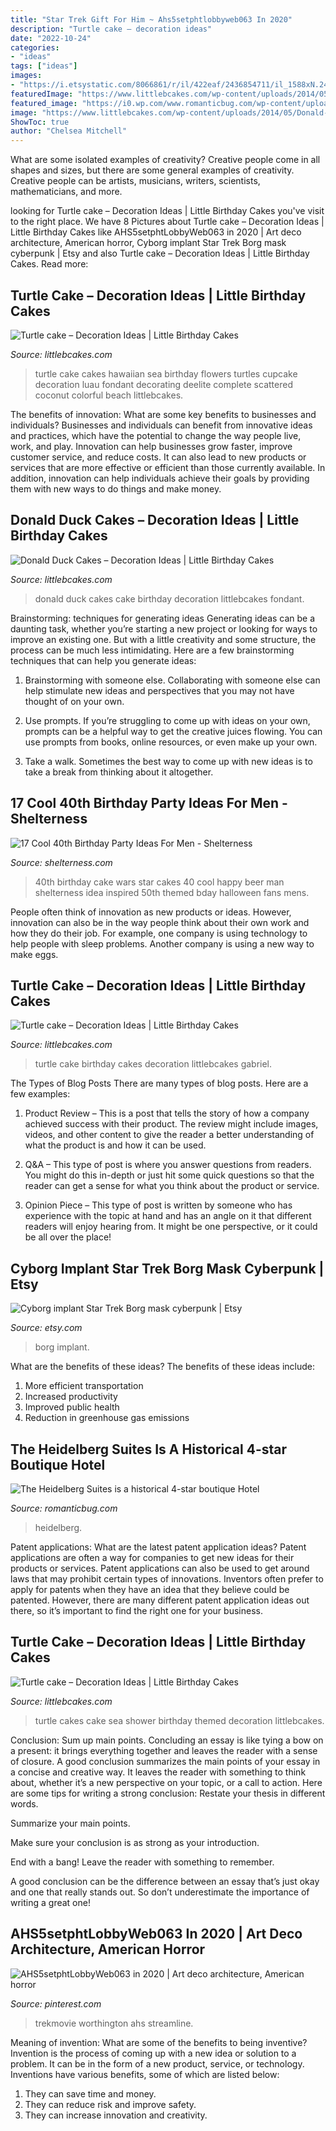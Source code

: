 ```yaml
---
title: "Star Trek Gift For Him ~ Ahs5setphtlobbyweb063 In 2020"
description: "Turtle cake – decoration ideas"
date: "2022-10-24"
categories:
- "ideas"
tags: ["ideas"]
images:
- "https://i.etsystatic.com/8066861/r/il/422eaf/2436854711/il_1588xN.2436854711_bf9n.jpg"
featuredImage: "https://www.littlebcakes.com/wp-content/uploads/2014/05/Donald-Duck-Cakes.jpg"
featured_image: "https://i0.wp.com/www.romanticbug.com/wp-content/uploads/2015/09/Heidelberg-Suites.jpg?fit=735%2C350&amp;ssl=1"
image: "https://www.littlebcakes.com/wp-content/uploads/2014/05/Donald-Duck-Cakes.jpg"
ShowToc: true
author: "Chelsea Mitchell"
---
```



What are some isolated examples of creativity?
Creative people come in all shapes and sizes, but there are some general examples of creativity. Creative people can be artists, musicians, writers, scientists, mathematicians, and more.

	

		
looking for Turtle cake – Decoration Ideas | Little Birthday Cakes you've visit to the right place. We have 8 Pictures about Turtle cake – Decoration Ideas | Little Birthday Cakes like AHS5setphtLobbyWeb063 in 2020 | Art deco architecture, American horror, Cyborg implant Star Trek Borg mask cyberpunk | Etsy and also Turtle cake – Decoration Ideas | Little Birthday Cakes. Read more:
		
    
## Turtle Cake – Decoration Ideas | Little Birthday Cakes

<img loading=lazy src="https://www.littlebcakes.com/wp-content/uploads/2014/05/Turtle-Cakes-Pictures.jpg" onerror="this.onerror=null;this.src='https://tse3.mm.bing.net/th?id=OIP.5LcFGWvQIjnFmLjxhtI6mwHaE8&amp;pid=15.1';" alt="Turtle cake – Decoration Ideas | Little Birthday Cakes">

_Source: littlebcakes.com_

>turtle cake cakes hawaiian sea birthday flowers turtles cupcake decoration luau fondant decorating deelite complete scattered coconut colorful beach littlebcakes. 

	

The benefits of innovation: What are some key benefits to businesses and individuals?
Businesses and individuals can benefit from innovative ideas and practices, which have the potential to change the way people live, work, and play. Innovation can help businesses grow faster, improve customer service, and reduce costs. It can also lead to new products or services that are more effective or efficient than those currently available. In addition, innovation can help individuals achieve their goals by providing them with new ways to do things and make money.

    
## Donald Duck Cakes – Decoration Ideas | Little Birthday Cakes

<img loading=lazy src="https://www.littlebcakes.com/wp-content/uploads/2014/05/Donald-Duck-Cakes.jpg" onerror="this.onerror=null;this.src='https://tse1.mm.bing.net/th?id=OIP.PYffWd46-0M_uL7uOqPo5wHaG6&amp;pid=15.1';" alt="Donald Duck Cakes – Decoration Ideas | Little Birthday Cakes">

_Source: littlebcakes.com_

>donald duck cakes cake birthday decoration littlebcakes fondant. 

	

Brainstorming: techniques for generating ideas
Generating ideas can be a daunting task, whether you’re starting a new project or looking for ways to improve an existing one. But with a little creativity and some structure, the process can be much less intimidating.
Here are a few brainstorming techniques that can help you generate ideas:

1. Brainstorming with someone else. Collaborating with someone else can help stimulate new ideas and perspectives that you may not have thought of on your own.

2. Use prompts. If you’re struggling to come up with ideas on your own, prompts can be a helpful way to get the creative juices flowing. You can use prompts from books, online resources, or even make up your own.

3. Take a walk. Sometimes the best way to come up with new ideas is to take a break from thinking about it altogether.

    
## 17 Cool 40th Birthday Party Ideas For Men - Shelterness

<img loading=lazy src="https://i.shelterness.com/2017/02/16-Star-Wars-inspired-40th-birthday-cake-for-fans.jpg" onerror="this.onerror=null;this.src='https://tse3.mm.bing.net/th?id=OIP.fxi9xGB_HQwdam21ArD5eQHaJ7&amp;pid=15.1';" alt="17 Cool 40th Birthday Party Ideas For Men - Shelterness">

_Source: shelterness.com_

>40th birthday cake wars star cakes 40 cool happy beer man shelterness idea inspired 50th themed bday halloween fans mens. 

	

People often think of innovation as new products or ideas. However, innovation can also be in the way people think about their own work and how they do their job. For example, one company is using technology to help people with sleep problems. Another company is using a new way to make eggs.

    
## Turtle Cake – Decoration Ideas | Little Birthday Cakes

<img loading=lazy src="https://www.littlebcakes.com/wp-content/uploads/2014/05/Turtle-Cake.jpg" onerror="this.onerror=null;this.src='https://tse1.mm.bing.net/th?id=OIP.UVYCVVCePSqp3MvyYg9MRQHaFk&amp;pid=15.1';" alt="Turtle cake – Decoration Ideas | Little Birthday Cakes">

_Source: littlebcakes.com_

>turtle cake birthday cakes decoration littlebcakes gabriel. 

	

The Types of Blog Posts
There are many types of blog posts. Here are a few examples:
1. Product Review – This is a post that tells the story of how a company achieved success with their product. The review might include images, videos, and other content to give the reader a better understanding of what the product is and how it can be used.

2. Q&A – This type of post is where you answer questions from readers. You might do this in-depth or just hit some quick questions so that the reader can get a sense for what you think about the product or service.

3. Opinion Piece – This type of post is written by someone who has experience with the topic at hand and has an angle on it that different readers will enjoy hearing from. It might be one perspective, or it could be all over the place!


    
## Cyborg Implant Star Trek Borg Mask Cyberpunk | Etsy

<img loading=lazy src="https://i.etsystatic.com/8066861/r/il/422eaf/2436854711/il_1588xN.2436854711_bf9n.jpg" onerror="this.onerror=null;this.src='https://tse2.mm.bing.net/th?id=OIP.EawfACqO4HkGxS8KLosIowHaIZ&amp;pid=15.1';" alt="Cyborg implant Star Trek Borg mask cyberpunk | Etsy">

_Source: etsy.com_

>borg implant. 

	

What are the benefits of these ideas?
The benefits of these ideas include: 
1. More efficient transportation 
2. Increased productivity 
3. Improved public health 
4. Reduction in greenhouse gas emissions 

    
## The Heidelberg Suites Is A Historical 4-star Boutique Hotel

<img loading=lazy src="https://i0.wp.com/www.romanticbug.com/wp-content/uploads/2015/09/Heidelberg-Suites.jpg?fit=735%2C350&amp;ssl=1" onerror="this.onerror=null;this.src='https://tse4.mm.bing.net/th?id=OIP._Q-XaKVdW43-UZ9HAbZqoQHaDh&amp;pid=15.1';" alt="The Heidelberg Suites is a historical 4-star boutique Hotel">

_Source: romanticbug.com_

>heidelberg. 

	

Patent applications: What are the latest patent application ideas?
Patent applications are often a way for companies to get new ideas for their products or services. Patent applications can also be used to get around laws that may prohibit certain types of innovations. 
Inventors often prefer to apply for patents when they have an idea that they believe could be patented. However, there are many different patent application ideas out there, so it’s important to find the right one for your business.

    
## Turtle Cake – Decoration Ideas | Little Birthday Cakes

<img loading=lazy src="https://www.littlebcakes.com/wp-content/uploads/2014/05/Turtle-Cakes.jpg" onerror="this.onerror=null;this.src='https://tse2.mm.bing.net/th?id=OIP.JSQaQwGaOgrYbZD-dXKKcgHaJ4&amp;pid=15.1';" alt="Turtle cake – Decoration Ideas | Little Birthday Cakes">

_Source: littlebcakes.com_

>turtle cakes cake sea shower birthday themed decoration littlebcakes. 

	

Conclusion: Sum up main points.
Concluding an essay is like tying a bow on a present: it brings everything together and leaves the reader with a sense of closure. A good conclusion summarizes the main points of your essay in a concise and creative way. It leaves the reader with something to think about, whether it’s a new perspective on your topic, or a call to action. Here are some tips for writing a strong conclusion:
 Restate your thesis in different words.

Summarize your main points.

Make sure your conclusion is as strong as your introduction.

End with a bang! Leave the reader with something to remember.

A good conclusion can be the difference between an essay that’s just okay and one that really stands out. So don’t underestimate the importance of writing a great one!

    
## AHS5setphtLobbyWeb063 In 2020 | Art Deco Architecture, American Horror

<img loading=lazy src="https://i.pinimg.com/736x/2b/b1/67/2bb167899621381b1a5245fbcb4d931a--ahs-hotel-star-trek.jpg" onerror="this.onerror=null;this.src='https://tse4.mm.bing.net/th?id=OIP.lxs6pUv9phzo4LQaId434AHaE8&amp;pid=15.1';" alt="AHS5setphtLobbyWeb063 in 2020 | Art deco architecture, American horror">

_Source: pinterest.com_

>trekmovie worthington ahs streamline. 

	

Meaning of invention: What are some of the benefits to being inventive?
Invention is the process of coming up with a new idea or solution to a problem. It can be in the form of a new product, service, or technology. Inventions have various benefits, some of which are listed below: 
1. They can save time and money.
2. They can reduce risk and improve safety. 
3. They can increase innovation and creativity.

